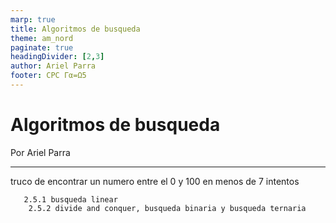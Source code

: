 ```yaml
---
marp: true
title: Algoritmos de busqueda
theme: am_nord
paginate: true
headingDivider: [2,3]
author: Ariel Parra
footer: CPC Γα=Ω5
---
```


<!-- _class: cover_e -->
<!-- _paginate: "" -->
<!-- _footer: ![](./img/GALLOS_black_rectangle_transparent.png) -->
<!-- _header: ![](./img/GALLO.png) -->

# <!-- fit -->Algoritmos de busqueda

Por Ariel Parra

---

truco de encontrar un numero entre el 0 y 100 en menos de 7 intentos

       2.5.1 busqueda linear 
        2.5.2 divide and conquer, busqueda binaria y busqueda ternaria 